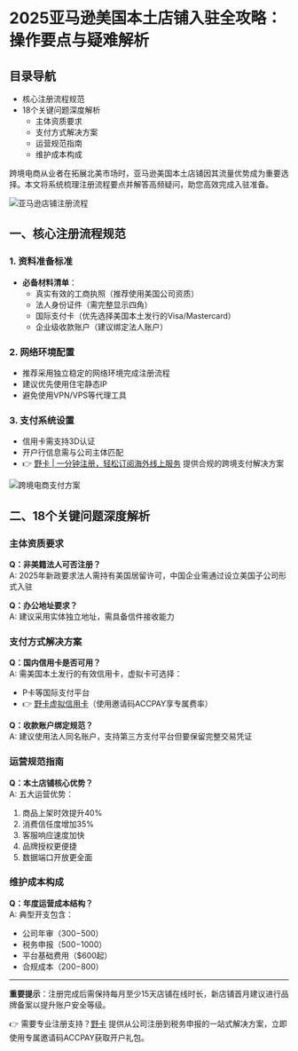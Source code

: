 # 2025亚马逊美国本土店铺入驻全攻略：操作要点与疑难解析

## 目录导航
- 核心注册流程规范
- 18个关键问题深度解析
  - 主体资质要求
  - 支付方式解决方案
  - 运营规范指南
  - 维护成本构成

跨境电商从业者在拓展北美市场时，亚马逊美国本土店铺因其流量优势成为重要选择。本文将系统梳理注册流程要点并解答高频疑问，助您高效完成入驻准备。

![亚马逊店铺注册流程](https://bbtdd.com/wp-content/uploads/img/220041447184504.webp)

## 一、核心注册流程规范

### 1. 资料准备标准
- **必备材料清单**：
  - 真实有效的工商执照（推荐使用美国公司资质）
  - 法人身份证件（需完整显示四角）
  - 国际支付卡（优先选择美国本土发行的Visa/Mastercard）
  - 企业级收款账户（建议绑定法人账户）

### 2. 网络环境配置
- 推荐采用独立稳定的网络环境完成注册流程
- 建议优先使用住宅静态IP
- 避免使用VPN/VPS等代理工具

### 3. 支付系统设置
- 信用卡需支持3D认证
- 开户行信息需与公司主体匹配
- 👉 [野卡 | 一分钟注册，轻松订阅海外线上服务](https://bbtdd.com/yeka) 提供合规的跨境支付解决方案

![跨境电商支付方案](https://bbtdd.com/wp-content/uploads/img/79290026.webp)

## 二、18个关键问题深度解析

### 主体资质要求
**Q：非美籍法人可否注册？**  
A: 2025年新政要求法人需持有美国居留许可，中国企业需通过设立美国子公司形式入驻

**Q：办公地址要求？**  
A: 建议采用实体独立地址，需具备信件接收能力

### 支付方式解决方案
**Q：国内信用卡是否可用？**  
A: 需美国本土发行的有效信用卡，虚拟卡可选择：
- P卡等国际支付平台
- 👉 [野卡虚拟信用卡](https://bbtdd.com/yeka)（使用邀请码ACCPAY享专属费率）

**Q：收款账户绑定规范？**  
A: 建议使用法人同名账户，支持第三方支付平台但要保留完整交易凭证

### 运营规范指南
**Q：本土店铺核心优势？**  
A: 五大运营优势：
1. 商品上架时效提升40%
2. 消费信任度增加35% 
3. 客服响应速度加快
4. 品牌授权更便捷
5. 数据端口开放更全面

### 维护成本构成
**Q：年度运营成本结构？**  
A: 典型开支包含：
- 公司年审（$300-$500）
- 税务申报（$500-$1000）
- 平台基础费用（$600起）
- 合规成本（$200-$800）

---

**重要提示**：注册完成后需保持每月至少15天店铺在线时长，新店铺首月建议进行品牌备案以提升账户安全等级。

👉 需要专业注册支持？[野卡](https://bbtdd.com/yeka) 提供从公司注册到税务申报的一站式解决方案，立即使用专属邀请码ACCPAY获取开户礼包。